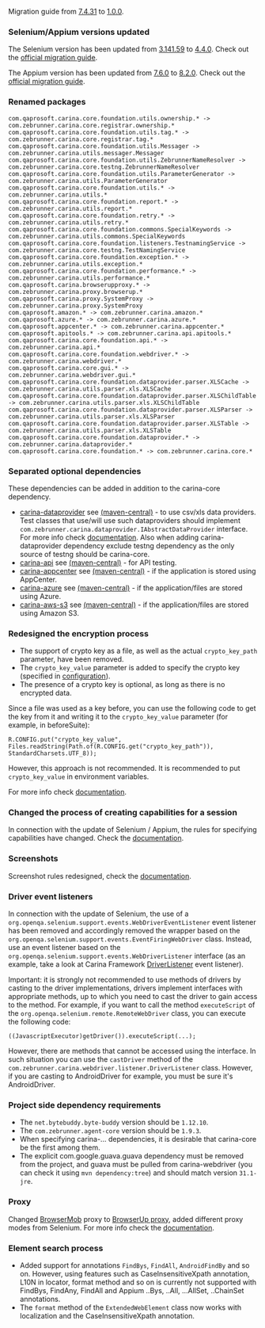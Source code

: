 Migration guide from [7.4.31](https://github.com/zebrunner/carina/releases/tag/7.4.31) to [1.0.0](https://github.com/zebrunner/carina/releases/tag/1.0.0).

### Selenium/Appium versions updated

The Selenium version has been updated from [3.141.59](https://github.com/SeleniumHQ/selenium/releases/tag/selenium-3.141.59) to [4.4.0](https://github.com/SeleniumHQ/selenium/releases/tag/selenium-4.4.0). 
Check out the [official migration guide](https://www.selenium.dev/documentation/webdriver/getting_started/upgrade_to_selenium_4/).

The Appium version has been updated from [7.6.0](https://github.com/appium/java-client/releases/tag/7.6.0) to [8.2.0](https://github.com/appium/java-client/releases/tag/v8.2.0). 
Check out the [official migration guide](https://github.com/appium/java-client/blob/master/docs/v7-to-v8-migration-guide.md).

### Renamed packages

```
com.qaprosoft.carina.core.foundation.utils.ownership.* -> com.zebrunner.carina.core.registrar.ownership.*
com.qaprosoft.carina.core.foundation.utils.tag.* -> com.zebrunner.carina.core.registrar.tag.*
com.qaprosoft.carina.core.foundation.utils.Messager -> com.zebrunner.carina.utils.messager.Messager
com.qaprosoft.carina.core.foundation.utils.ZebrunnerNameResolver -> com.zebrunner.carina.core.testng.ZebrunnerNameResolver
com.qaprosoft.carina.core.foundation.utils.ParameterGenerator -> com.zebrunner.carina.utils.ParameterGenerator
com.qaprosoft.carina.core.foundation.utils.* -> com.zebrunner.carina.utils.*
com.qaprosoft.carina.core.foundation.report.* -> com.zebrunner.carina.utils.report.*
com.qaprosoft.carina.core.foundation.retry.* -> com.zebrunner.carina.utils.retry.*
com.qaprosoft.carina.core.foundation.commons.SpecialKeywords -> com.zebrunner.carina.utils.commons.SpecialKeywords
com.qaprosoft.carina.core.foundation.listeners.TestnamingService -> com.zebrunner.carina.core.testng.TestNamingService
com.qaprosoft.carina.core.foundation.exception.* -> com.zebrunner.carina.utils.exception.*
com.qaprosoft.carina.core.foundation.performance.* -> com.zebrunner.carina.utils.performance.*
com.qaprosoft.carina.browserupproxy.* -> com.zebrunner.carina.proxy.browserup.*
com.qaprosoft.carina.proxy.SystemProxy -> com.zebrunner.carina.proxy.SystemProxy
com.qaprosoft.amazon.* -> com.zebrunner.carina.amazon.*
com.qaprosoft.azure.* -> com.zebrunner.carina.azure.*
com.qaprosoft.appcenter.* -> com.zebrunner.carina.appcenter.*
com.qaprosoft.apitools.* -> com.zebrunner.carina.api.apitools.*
com.qaprosoft.carina.core.foundation.api.* -> com.zebrunner.carina.api.*
com.qaprosoft.carina.core.foundation.webdriver.* -> com.zebrunner.carina.webdriver.*
com.qaprosoft.carina.core.gui.* -> com.zebrunner.carina.webdriver.gui.*
com.qaprosoft.carina.core.foundation.dataprovider.parser.XLSCache -> com.zebrunner.carina.utils.parser.xls.XLSCache
com.qaprosoft.carina.core.foundation.dataprovider.parser.XLSChildTable -> com.zebrunner.carina.utils.parser.xls.XLSChildTable
com.qaprosoft.carina.core.foundation.dataprovider.parser.XLSParser -> com.zebrunner.carina.utils.parser.xls.XLSParser
com.qaprosoft.carina.core.foundation.dataprovider.parser.XLSTable -> com.zebrunner.carina.utils.parser.xls.XLSTable
com.qaprosoft.carina.core.foundation.dataprovider.* -> com.zebrunner.carina.dataprovider.*
com.qaprosoft.carina.core.foundation.* -> com.zebrunner.carina.core.*
```

### Separated optional dependencies

These dependencies can be added in addition to the carina-core dependency.

* [carina-dataprovider](https://github.com/zebrunner/carina-dataprovider/releases) see [(maven-central)](https://mvnrepository.com/artifact/com.zebrunner/carina-dataprovider) - to use csv/xls data providers. 
Test classes that use/will use such dataproviders should implement `com.zebrunner.carina.dataprovider.IAbstractDataProvider` interface. 
For more info check [documentation](https://zebrunner.github.io/carina/advanced/dataprovider/). 
Also when adding carina-dataprovider dependency exclude testng dependency as the only source of testng should be carina-core.
* [carina-api](https://github.com/zebrunner/carina-api/releases) see [(maven-central)](https://mvnrepository.com/artifact/com.zebrunner/carina-api) - for API testing.
* [carina-appcenter](https://github.com/zebrunner/carina-appcenter/releases) see [(maven-central)](https://mvnrepository.com/artifact/com.zebrunner/carina-appcenter) - if the application is stored using AppCenter.
* [carina-azure](https://github.com/zebrunner/carina-azure/releases) see [(maven-central)](https://mvnrepository.com/artifact/com.zebrunner/carina-azure) - if the application/files are stored using Azure.
* [carina-aws-s3](https://github.com/zebrunner/carina-aws-s3/releases) see [(maven-central)](https://mvnrepository.com/artifact/com.zebrunner/carina-aws-s3) - if the application/files are stored using Amazon S3.

### Redesigned the encryption process

* The support of crypto key as a file, as well as the actual `crypto_key_path` parameter, have been removed.
* The `crypto_key_value` parameter is added to specify the crypto key (specified in [configuration](https://zebrunner.github.io/carina/configuration/)).
* The presence of a crypto key is optional, as long as there is no encrypted data.

Since a file was used as a key before, you can use the following code to get the key from it and writing it to the 
`crypto_key_value` parameter (for example, in beforeSuite):

```
R.CONFIG.put("crypto_key_value", Files.readString(Path.of(R.CONFIG.get("crypto_key_path")), StandardCharsets.UTF_8));
```
However, this approach is not recommended. It is recommended to put `crypto_key_value` in environment variables.

For more info check [documentation](https://zebrunner.github.io/carina/advanced/security/).

### Changed the process of creating capabilities for a session

In connection with the update of Selenium / Appium, the rules for specifying capabilities have changed. 
Check the [documentation](https://zebrunner.github.io/carina/advanced/driver/#capabilities).

### Screenshots

Screenshot rules redesigned, check the [documentation](https://zebrunner.github.io/carina/advanced/screenshot/).

### Driver event listeners

In connection with the update of Selenium, the use of a `org.openqa.selenium.support.events.WebDriverEventListener` event listener has been removed 
and accordingly removed the wrapper based on the `org.openqa.selenium.support.events.EventFiringWebDriver` class.
Instead, use an event listener based on the `org.openqa.selenium.support.events.WebDriverListener` interface 
(as an example, take a look at Carina Framework [DriverListener](https://github.com/zebrunner/carina-webdriver/blob/master/src/main/java/com/zebrunner/carina/webdriver/listener/DriverListener.java) event listener).


Important: it is strongly not recommended to use methods of drivers by casting to the driver implementations, drivers implement interfaces with appropriate methods,
up to which you need to cast the driver to gain access to the method. For example, if you want to call the method
`executeScript` of the `org.openqa.selenium.remote.RemoteWebDriver` class, you can execute the following code:

```
((JavascriptExecutor)getDriver()).executeScript(...);
```

However, there are methods that cannot be accessed using the interface. In such situation you can use the `castDriver` method of the 
`com.zebrunner.carina.webdriver.listener.DriverListener` class. However, if you are casting to AndroidDriver for example, you must
be sure it's AndroidDriver.

### Project side dependency requirements

* The `net.bytebuddy.byte-buddy` version should be `1.12.10`.
* The `com.zebrunner.agent-core` version should be `1.9.3`.
* When specifying carina-... dependencies, it is desirable that carina-core be the first among them.
* The explicit com.google.guava.guava dependency must be removed from the project, and guava must be pulled from 
carina-webdriver (you can check it using `mvn dependency:tree`) and should match version `31.1-jre`.

### Proxy

Changed [BrowserMob](https://github.com/lightbody/browsermob-proxy) proxy to [BrowserUp proxy](https://github.com/browserup/browserup-proxy), added different proxy modes from Selenium. 
For more info check the [documentation](https://zebrunner.github.io/carina/advanced/proxy/).

### Element search process

* Added support for annotations `FindBys`, `FindAll`, `AndroidFindBy` and so on. However, using features such as CaseInsensitiveXpath annotation, 
L10N in locator, format method and so on is currently not supported with FindBys, FindAny, FindAll and Appium ..Bys, 
..All, ...AllSet, ..ChainSet annotations.
* The `format` method of the `ExtendedWebElement` class now works with localization and the CaseInsensitiveXpath annotation.
